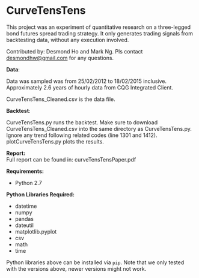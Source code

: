 # CurveTensTens

This project was an experiment of quantitative research on a three-legged bond futures spread trading strategy. It only generates trading signals from backtesting data, without any execution involved. 

Contributed by: Desmond Ho and Mark Ng.
Pls contact desmondhw@gmail.com for any questions.

**Data**:<br>

Data was sampled was from 25/02/2012 to 18/02/2015 inclusive. Approximately 2.6 years of hourly data from CQG Integrated Client.

CurveTensTens_Cleaned.csv is the data file.

**Backtest**:<br>

CurveTensTens.py runs the backtest. Make sure to download CurveTensTens_Cleaned.csv into the same directory as CurveTensTens.py.
Ignore any trend following related codes (line 1301 and 1412).<br>
plotCurveTensTens.py plots the results.

**Report:**<br>
Full report can be found in: curveTensTensPaper.pdf

**Requirements:** <br>

* Python 2.7 <br>

**Python Libraries Required:**<br>

* datetime<br>
* numpy<br>
* pandas<br>
* dateutil<br>
* matplotlib.pyplot<br>
* csv<br>
* math<br>
* time<br>

Python libraries above can be installed via `pip`. Note that we only tested with the versions above, newer versions might not work.

